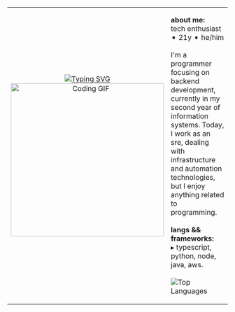 <table>
  <tr>
    <td align="center">
      <a href="https://git.io/typing-svg" target="_blank" rel="noopener noreferrer">
        <img 
          src="https://readme-typing-svg.demolab.com?font=Fira+Code&pause=1000&color=abd200&random=false&width=500&height=50&lines=Hello%2F+I%27m+Jo%C3%A3o%21" 
          alt="Typing SVG"
        />
      </a>
      <br/>
      <img src="https://i.imgur.com/JQqw2EX.gif" width="350" alt="Coding GIF"/>
    </td>
    <td valign="top">
      <p>
        <b>about me:</b><br>
        tech enthusiast ➧ 21y ➧ he/him
        <br><br>
        I'm a programmer focusing on backend development, currently in my second year of information systems. Today, I work as an sre, dealing with infrastructure and automation technologies, but I enjoy anything related to programming.
        <br><br>
        <b>langs && frameworks:</b><br>
        ▸ typescript, python, node, java, aws.
        <br><br>
        <img 
          src="https://github-readme-stats.vercel.app/api/top-langs/?username=notfarchi&layout=compact&theme=codeSTACKr" 
          alt="Top Languages"
        />
      </p>
    </td>
  </tr>
</table>
